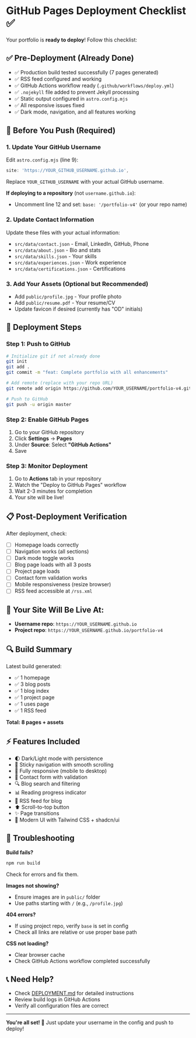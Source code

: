 # GitHub Pages Deployment Checklist ✅

Your portfolio is **ready to deploy**! Follow this checklist:

## ✅ Pre-Deployment (Already Done)

- ✅ Production build tested successfully (7 pages generated)
- ✅ RSS feed configured and working
- ✅ GitHub Actions workflow ready (`.github/workflows/deploy.yml`)
- ✅ `.nojekyll` file added to prevent Jekyll processing
- ✅ Static output configured in `astro.config.mjs`
- ✅ All responsive issues fixed
- ✅ Dark mode, navigation, and all features working

## 🔧 Before You Push (Required)

### 1. Update Your GitHub Username

Edit `astro.config.mjs` (line 9):

```javascript
site: 'https://YOUR_GITHUB_USERNAME.github.io',
```

Replace `YOUR_GITHUB_USERNAME` with your actual GitHub username.

**If deploying to a repository** (not `username.github.io`):
- Uncomment line 12 and set: `base: '/portfolio-v4'` (or your repo name)

### 2. Update Contact Information

Update these files with your actual information:

- `src/data/contact.json` - Email, LinkedIn, GitHub, Phone
- `src/data/about.json` - Bio and stats
- `src/data/skills.json` - Your skills
- `src/data/experiences.json` - Work experience
- `src/data/certifications.json` - Certifications

### 3. Add Your Assets (Optional but Recommended)

- Add `public/profile.jpg` - Your profile photo
- Add `public/resume.pdf` - Your resume/CV
- Update favicon if desired (currently has "OD" initials)

## 🚀 Deployment Steps

### Step 1: Push to GitHub

```bash
# Initialize git if not already done
git init
git add .
git commit -m "feat: Complete portfolio with all enhancements"

# Add remote (replace with your repo URL)
git remote add origin https://github.com/YOUR_USERNAME/portfolio-v4.git

# Push to GitHub
git push -u origin master
```

### Step 2: Enable GitHub Pages

1. Go to your GitHub repository
2. Click **Settings** → **Pages**
3. Under **Source**: Select **"GitHub Actions"**
4. Save

### Step 3: Monitor Deployment

1. Go to **Actions** tab in your repository
2. Watch the "Deploy to GitHub Pages" workflow
3. Wait 2-3 minutes for completion
4. Your site will be live!

## 📋 Post-Deployment Verification

After deployment, check:

- [ ] Homepage loads correctly
- [ ] Navigation works (all sections)
- [ ] Dark mode toggle works
- [ ] Blog page loads with all 3 posts
- [ ] Project page loads
- [ ] Contact form validation works
- [ ] Mobile responsiveness (resize browser)
- [ ] RSS feed accessible at `/rss.xml`

## 🎯 Your Site Will Be Live At:

- **Username repo**: `https://YOUR_USERNAME.github.io`
- **Project repo**: `https://YOUR_USERNAME.github.io/portfolio-v4`

## 🔍 Build Summary

Latest build generated:
- ✅ 1 homepage
- ✅ 3 blog posts
- ✅ 1 blog index
- ✅ 1 project page
- ✅ 1 uses page
- ✅ 1 RSS feed

**Total: 8 pages + assets**

## ⚡ Features Included

- 🌓 Dark/Light mode with persistence
- 🧭 Sticky navigation with smooth scrolling
- 📱 Fully responsive (mobile to desktop)
- 📧 Contact form with validation
- 🔍 Blog search and filtering
- 📊 Reading progress indicator
- 📡 RSS feed for blog
- ⬆️ Scroll-to-top button
- ✨ Page transitions
- 🎨 Modern UI with Tailwind CSS + shadcn/ui

## 🐛 Troubleshooting

**Build fails?**
```bash
npm run build
```
Check for errors and fix them.

**Images not showing?**
- Ensure images are in `public/` folder
- Use paths starting with `/` (e.g., `/profile.jpg`)

**404 errors?**
- If using project repo, verify `base` is set in config
- Check all links are relative or use proper base path

**CSS not loading?**
- Clear browser cache
- Check GitHub Actions workflow completed successfully

## 📞 Need Help?

- Check [DEPLOYMENT.md](DEPLOYMENT.md) for detailed instructions
- Review build logs in GitHub Actions
- Verify all configuration files are correct

---

**You're all set! 🎉** Just update your username in the config and push to deploy!
